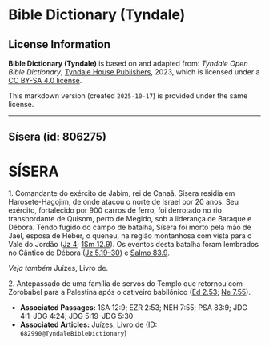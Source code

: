 # Bible Dictionary (Tyndale)

## License Information

**Bible Dictionary (Tyndale)** is based on and adapted from: _Tyndale Open Bible Dictionary_, [Tyndale House Publishers](https://tyndaleopenresources.com/), 2023, which is licensed under a [CC BY-SA 4.0 license](https://creativecommons.org/licenses/by-sa/4.0/legalcode.en).

This markdown version (created `2025-10-17`) is provided under the same license.



--------------------------------

## Sísera (id: 806275)

SÍSERA
======

1\. Comandante do exército de Jabim, rei de Canaã. Sísera residia em Harosete\-Hagojim, de onde atacou o norte de Israel por 20 anos. Seu exército, fortalecido por 900 carros de ferro, foi derrotado no rio transbordante de Quisom, perto de Megido, sob a liderança de Baraque e Débora. Tendo fugido do campo de batalha, Sísera foi morto pela mão de Jael, esposa de Héber, o queneu, na região montanhosa com vista para o Vale do Jordão ([Jz 4](https://ref.ly/Judg4:1-Judg4:24); [1Sm 12\.9](https://ref.ly/1Sam12:9)). Os eventos desta batalha foram lembrados no Cântico de Débora ([Jz 5\.19–30](https://ref.ly/Judg5:19-Judg5:30)) e [Salmo 83\.9](https://ref.ly/Ps83:9).

*Veja também* Juízes, Livro de.

2\. Antepassado de uma família de servos do Templo que retornou com Zorobabel para a Palestina após o cativeiro babilônico ([Ed 2\.53](https://ref.ly/Ezra2:53); [Ne 7\.55](https://ref.ly/Neh7:55)).

* **Associated Passages:** 1SA 12:9; EZR 2:53; NEH 7:55; PSA 83:9; JDG 4:1–JDG 4:24; JDG 5:19–JDG 5:30
* **Associated Articles:** Juízes, Livro de (ID: `682990@TyndaleBibleDictionary`)

